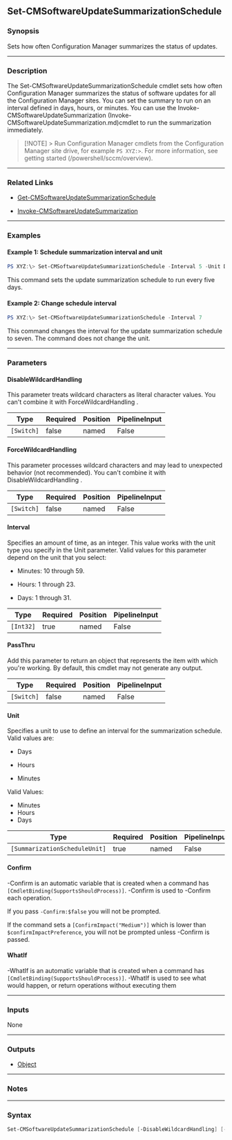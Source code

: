 Set-CMSoftwareUpdateSummarizationSchedule
-----------------------------------------




### Synopsis
Sets how often Configuration Manager summarizes the status of updates.



---


### Description

The Set-CMSoftwareUpdateSummarizationSchedule cmdlet sets how often Configuration Manager summarizes the status of software updates for all the Configuration Manager sites. You can set the summary to run on an interval defined in days, hours, or minutes. You can use the Invoke-CMSoftwareUpdateSummarization (Invoke-CMSoftwareUpdateSummarization.md)cmdlet to run the summarization immediately.



> [!NOTE] > Run Configuration Manager cmdlets from the Configuration Manager site drive, for example `PS XYZ:>`. For more information, see getting started (/powershell/sccm/overview).



---


### Related Links
* [Get-CMSoftwareUpdateSummarizationSchedule](Get-CMSoftwareUpdateSummarizationSchedule)



* [Invoke-CMSoftwareUpdateSummarization](Invoke-CMSoftwareUpdateSummarization)





---


### Examples
#### Example 1: Schedule summarization interval and unit
```PowerShell
PS XYZ:\> Set-CMSoftwareUpdateSummarizationSchedule -Interval 5 -Unit Days
```
This command sets the update summarization schedule to run every five days.
#### Example 2: Change schedule interval
```PowerShell
PS XYZ:\> Set-CMSoftwareUpdateSummarizationSchedule -Interval 7
```
This command changes the interval for the update summarization schedule to seven. The command does not change the unit.


---


### Parameters
#### **DisableWildcardHandling**

This parameter treats wildcard characters as literal character values. You can't combine it with ForceWildcardHandling .






|Type      |Required|Position|PipelineInput|
|----------|--------|--------|-------------|
|`[Switch]`|false   |named   |False        |



#### **ForceWildcardHandling**

This parameter processes wildcard characters and may lead to unexpected behavior (not recommended). You can't combine it with DisableWildcardHandling .






|Type      |Required|Position|PipelineInput|
|----------|--------|--------|-------------|
|`[Switch]`|false   |named   |False        |



#### **Interval**

Specifies an amount of time, as an integer. This value works with the unit type you specify in the Unit parameter. Valid values for this parameter depend on the unit that you select:


* Minutes: 10 through 59.


* Hours: 1 through 23.


* Days: 1 through 31.






|Type     |Required|Position|PipelineInput|
|---------|--------|--------|-------------|
|`[Int32]`|true    |named   |False        |



#### **PassThru**

Add this parameter to return an object that represents the item with which you're working. By default, this cmdlet may not generate any output.






|Type      |Required|Position|PipelineInput|
|----------|--------|--------|-------------|
|`[Switch]`|false   |named   |False        |



#### **Unit**

Specifies a unit to use to define an interval for the summarization schedule. Valid values are:


* Days


* Hours


* Minutes



Valid Values:

* Minutes
* Hours
* Days






|Type                         |Required|Position|PipelineInput|
|-----------------------------|--------|--------|-------------|
|`[SummarizationScheduleUnit]`|true    |named   |False        |



#### **Confirm**
-Confirm is an automatic variable that is created when a command has ```[CmdletBinding(SupportsShouldProcess)]```.
-Confirm is used to -Confirm each operation.

If you pass ```-Confirm:$false``` you will not be prompted.


If the command sets a ```[ConfirmImpact("Medium")]``` which is lower than ```$confirmImpactPreference```, you will not be prompted unless -Confirm is passed.

#### **WhatIf**
-WhatIf is an automatic variable that is created when a command has ```[CmdletBinding(SupportsShouldProcess)]```.
-WhatIf is used to see what would happen, or return operations without executing them


---


### Inputs
None





---


### Outputs
* [Object](https://learn.microsoft.com/en-us/dotnet/api/System.Object)






---


### Notes




---


### Syntax
```PowerShell
Set-CMSoftwareUpdateSummarizationSchedule [-DisableWildcardHandling] [-ForceWildcardHandling] -Interval <Int32> [-PassThru] -Unit {Days | Hours | Minutes} [-Confirm] [-WhatIf] [<CommonParameters>]
```
